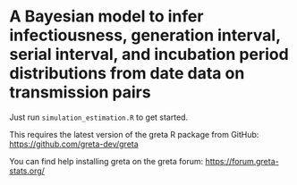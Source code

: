 # A Bayesian model to infer infectiousness, generation interval, serial interval, and incubation period distributions from date data on transmission pairs

Just run `simulation_estimation.R` to get started.

This requires the latest version of the greta  R package from GitHub: https://github.com/greta-dev/greta

You can find help installing greta on the greta forum: https://forum.greta-stats.org/